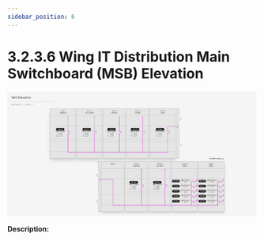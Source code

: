 ```yaml
---
sidebar_position: 6
---
```


# 3.2.3.6 Wing IT Distribution Main Switchboard (MSB) Elevation

![Docs Version Dropdown](../../../../../static/img/WingITDistributionMainSwitchboardElevation.png)

**Description:**